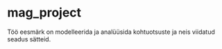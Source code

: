 # mag_project
Töö eesmärk on modelleerida ja analüüsida kohtuotsuste ja neis viidatud seadus sätteid.
